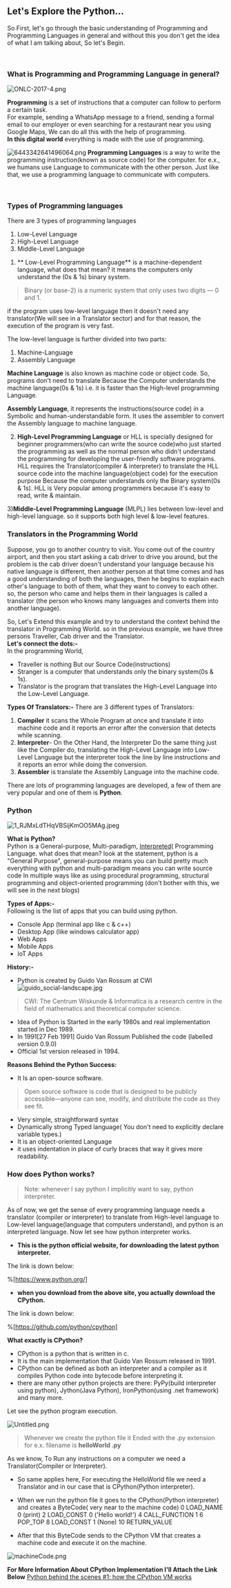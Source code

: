 ## Let's Explore the Python...



So First, let's go through the basic understanding of Programming and Programming Languages in general and without this you don't get the idea of what I am talking about, So let's Begin.

<a id="programming"></a><br>
### What is Programming and Programming Language in general?

![ONLC-2017-4.png](https://cdn.hashnode.com/res/hashnode/image/upload/v1641462750018/lvMA4PcfJ.png)

**Programming** is a set of instructions that a computer can follow to perform a certain task.<br>
For example, sending a WhatsApp message to a friend, sending a formal email to our employer or even searching for a restaurant near you using Google Maps,
We can do all this with the help of programming.
<br>**In this digital world** everything is made with the use of programming.


![6443342641496064.png](https://cdn.hashnode.com/res/hashnode/image/upload/v1641462826714/hZljAna2X.png)
**Programming Languages** is a way to write the programming instruction(known as source code) for the computer. for e.x., we humans use Language to communicate with the other person. Just like that, we use a programming language to communicate with computers.

<a id="PL"></a><br>
### Types of Programming languages

There are 3 types of programming languages

1. Low-Level Language
2. High-Level Language
3. Middle-Level Language

1) ** Low-Level Programming Language** is a machine-dependent language,  what does that mean? it means the computers only understand the (0s & 1s)
binary system.
> Binary (or base-2) is a numeric system that only uses two digits — 0 and 1.

if the program uses low-level language then it doesn't need any translator(We will see in a Translator sector) and for that reason, the execution of the program is very fast.

The low-level language is further divided into two parts:

1.  Machine-Language
2. Assembly Language

**Machine Language** is also known as machine code or object code. So, programs don't need to translate Because the Computer understands the machine language(0s & 1s) i.e. it is faster than the High-level programming Language.

**Assembly Language**, it represents the instructions(source code) in a Symbolic and human-understandable form. It uses the assembler to convert the Assembly language to machine language.

2) **High-Level Programming Language** or HLL is specially designed for beginner programmers(who can write the source code)who just started the programming as well as the normal person who didn't understand the programming for developing the user-friendly software programs.<br>
HLL requires the Translator(compiler & interpreter) to translate the HLL source code into the machine language(object code) for the execution purpose Because the computer understands only the Binary system(0s & 1s).
HLL is Very popular among programmers because it's easy to read, write & maintain.

3)**Middle-Level Programming Language** (MLPL) lies between low-level and high-level language. so it supports both high level & low-level features.

<a id="translators"></a>
### Translators in the Programming World

Suppose, you go to another country to visit. You come out of the country airport, and then you start asking a cab driver to drive you around, but the problem is the cab driver doesn't understand your language because his native language is different, then another person at that time comes and has a good understanding of both the languages, then he begins to explain each other's language to both of them, what they want to convey to each other. so, the person who came and helps them in their languages ​​is called a translator (the person who knows many languages ​​and converts them into another language).

So, Let's Extend this example and try to understand the context behind the translator in Programming World. 
so in the previous example, we have three persons Traveller, Cab driver and the Translator.<br>
**Let's connect the dots:-**<br>
In the programming World,
- Traveller is nothing But our Source Code(instructions)
- Stranger is a computer that understands only the binary system(0s & 1s).
- Translator is the program that translates the High-Level Language into the Low-Level Language.

**Types Of Translators:-**
There are 3 different types of Translators:

1. **Compiler** it scans the Whole Program at once and translate it into machine code and it reports an error after the conversion that detects while scanning.
<a id="interpreter"></a>
2. **Interpreter**- On the Other Hand, the Interpreter Do the same thing just like the Compiler do, translating the High-Level Language into Low-Level Language but the interpreter took the line by line instructions and it reports an error while doing the conversion.
3. **Assembler** is translate the Assembly Language into the machine code.

There are lots of programming languages are developed, a few of them are very popular and one of them is **Python**.
<a id="python"></a><br>
### Python 

![1_RJMxLdTHqVBSijKmOO5MAg.jpeg](https://cdn.hashnode.com/res/hashnode/image/upload/v1641561446321/TdGo_kJiG.jpeg)

**What is Python?**<br>
Python is a General-purpose, Multi-paradigm, [Interpreted](#interpreter)( Programming Language. what does that mean? 
look at the statement, python is a "General Purpose", general-purpose means you can build pretty much everything with python and multi-paradigm means you can write source code In multiple ways like as using procedural programming, structural programming and object-oriented programming (don't bother with this, we will see in the next blogs)

**Types of Apps:-**<br>
Following is the list of apps that you can build using python.

- Console App (terminal app like c & c++)
- Desktop App (like windows calculator app)
- Web Apps
- Mobile Apps
- IoT Apps

**History:-**<br>

- Python is created by Guido Van Rossum at CWI 
![guido_social-landscape.jpg](https://cdn.hashnode.com/res/hashnode/image/upload/v1641563304733/ouhdYjXuI.jpeg)

> CWI: The Centrum Wiskunde & Informatica is a research centre in the field of mathematics and theoretical computer science.

- Idea of Python is Started in the early 1980s and real implementation started in Dec 1989.
- In 1991[27 Feb 1991] Guido Van Rossum Published the code (labelled version 0.9.0) 
- Official 1st version released in 1994.

**Reasons Behind the Python Success:**<br>
- It Is an open-source software.
> Open source software is code that is designed to be publicly accessible—anyone can see, modify, and distribute the code as they see fit.
- Very simple, straightforward syntax
- Dynamically strong Typed language( You don't need to explicitly declare variable types.)
- It is an object-oriented Language
- it uses indentation in place of curly braces that way it gives more readability.

<a id="python_interpreter"></a>
### How does Python works?
> Note: whenever I say python I implicitly want to say, python interpreter.

As of now, we get the sense of every programming language needs a translator (compiler or interpreter) to translate from High-level language to Low-level language(language that computers understand), and python is an interpreted language. 
Now let see how python interpreter works.

- **This is the python official website, for downloading the latest python interpreter.**

The link is down below:

%[https://www.python.org/]

- **when you download from the above site, you actually download the CPython.**

The link is down below:


%[https://github.com/python/cpython]

**What exactly is CPython?**

- CPython is a python that is written in c.
- It is the main implementation that Guido Van Rossum released in 1991.
- CPython can be defined as both an interpreter and a compiler as it compiles Python code into bytecode before interpreting it.
- there are many other python projects are there: PyPy(build interpreter using python), Jython(Java Python), IronPython(using .net framework) and many more.


Let see the python program execution.

![Untitled.png](https://cdn.hashnode.com/res/hashnode/image/upload/v1641653242762/JElknne3B.png)

> Whenever we create the python file it Ended with the .py extension 
for e.x. filename is **helloWorld .py**

As we know, To Run any instructions on a computer we need a Translator(Compiler or Interpreter).
- So same applies here, For executing the HelloWorld file we need a Translator and in our case that is CPython(Python interpreter).
- When we run the python file it goes to the CPython(Python interpreter) and creates a ByteCode( very near to the machine code)
              0 LOAD_NAME                0 (print)
              2 LOAD_CONST               0 ('Hello world!')
              4 CALL_FUNCTION            1
              6 POP_TOP
              8 LOAD_CONST               1 (None)
             10 RETURN_VALUE

- After that this ByteCode sends to the CPython VM that creates a machine code and execute it on the machine.

![machineCode.png](https://cdn.hashnode.com/res/hashnode/image/upload/v1641697684366/TpivhYQ2V.png)

**For More Information About CPython Implementation I'll Attach the Link Below**
 [Python behind the scenes #1: how the CPython VM works](https://tenthousandmeters.com/blog/python-behind-the-scenes-1-how-the-cpython-vm-works/)   



